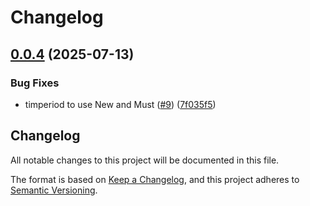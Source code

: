 # Changelog

## [0.0.4](https://github.com/manuelarte/gotimeplus/compare/v0.0.3...v0.0.4) (2025-07-13)


### Bug Fixes

* timperiod to use New and Must ([#9](https://github.com/manuelarte/gotimeplus/issues/9)) ([7f035f5](https://github.com/manuelarte/gotimeplus/commit/7f035f57afeb195b8df2770cb8ea0bf744728bde))

## Changelog

All notable changes to this project will be documented in this file.

The format is based on [Keep a Changelog](https://keepachangelog.com/en/1.1.0/),
and this project adheres to [Semantic Versioning](https://semver.org/spec/v2.0.0.html).
